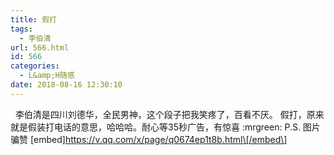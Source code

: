 ```yaml
---
title: 假打
tags:
  - 李伯清
url: 566.html
id: 566
categories:
  - L&amp;H随感
date: 2018-08-16 12:30:10
---
```


  李伯清是四川刘德华，全民男神，这个段子把我笑疼了，百看不厌。 假打，原来就是假装打电话的意思，哈哈哈。耐心等35秒广告，有惊喜 :mrgreen: P.S. 图片骗赞 \[embed\]https://v.qq.com/x/page/q0674ep1t8b.html\[/embed\]